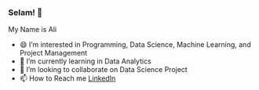 ### Selam! 👋

My Name is Ali

- 😄 I’m interested in Programming, Data Science, Machine Learning, and Project Management
- 🌱 I’m currently learning in Data Analytics
- 👯 I’m looking to collaborate on Data Science Project
- 📫 How to Reach me [LinkedIn](https://www.linkedin.com/in/imrannasution/)



<!--
**alienyst/alienyst** is a ✨ _special_ ✨ repository because its `README.md` (this file) appears on your GitHub profile.

Here are some ideas to get you started:

- 🔭 I’m currently working on ...
- 🌱 I’m currently learning ...
- 👯 I’m looking to collaborate on ...
- 🤔 I’m looking for help with ...
- 💬 Ask me about ...
- 📫 How to reach me: ...
- 😄 Pronouns: ...
- ⚡ Fun fact: ...
-->
